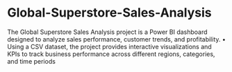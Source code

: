 # Global-Superstore-Sales-Analysis
The Global Superstore Sales Analysis project is a Power BI dashboard designed to analyze sales performance, customer trends, and profitability. • Using a CSV dataset, the project provides interactive visualizations and KPIs to track business performance across different regions, categories, and time periods
